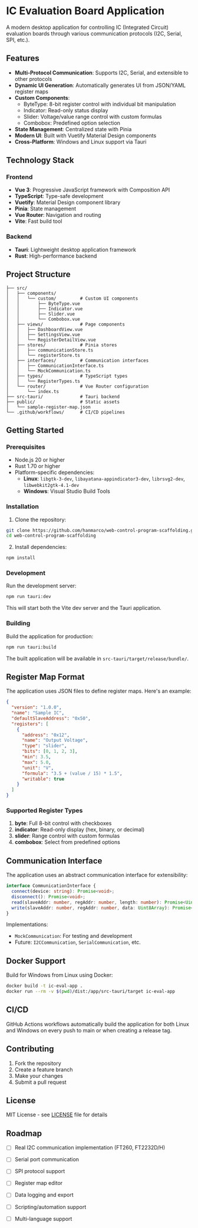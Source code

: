 # IC Evaluation Board Application

A modern desktop application for controlling IC (Integrated Circuit) evaluation boards through various communication protocols (I2C, Serial, SPI, etc.).

## Features

- **Multi-Protocol Communication**: Supports I2C, Serial, and extensible to other protocols
- **Dynamic UI Generation**: Automatically generates UI from JSON/YAML register maps
- **Custom Components**: 
  - ByteType: 8-bit register control with individual bit manipulation
  - Indicator: Read-only status display
  - Slider: Voltage/value range control with custom formulas
  - Combobox: Predefined option selection
- **State Management**: Centralized state with Pinia
- **Modern UI**: Built with Vuetify Material Design components
- **Cross-Platform**: Windows and Linux support via Tauri

## Technology Stack

### Frontend
- **Vue 3**: Progressive JavaScript framework with Composition API
- **TypeScript**: Type-safe development
- **Vuetify**: Material Design component library
- **Pinia**: State management
- **Vue Router**: Navigation and routing
- **Vite**: Fast build tool

### Backend
- **Tauri**: Lightweight desktop application framework
- **Rust**: High-performance backend

## Project Structure

```
├── src/
│   ├── components/
│   │   └── custom/         # Custom UI components
│   │       ├── ByteType.vue
│   │       ├── Indicator.vue
│   │       ├── Slider.vue
│   │       └── Combobox.vue
│   ├── views/              # Page components
│   │   ├── DashboardView.vue
│   │   ├── SettingsView.vue
│   │   └── RegisterDetailView.vue
│   ├── stores/             # Pinia stores
│   │   ├── communicationStore.ts
│   │   └── registerStore.ts
│   ├── interfaces/         # Communication interfaces
│   │   ├── CommunicationInterface.ts
│   │   └── MockCommunication.ts
│   ├── types/              # TypeScript types
│   │   └── RegisterTypes.ts
│   └── router/             # Vue Router configuration
│       └── index.ts
├── src-tauri/              # Tauri backend
├── public/                 # Static assets
│   └── sample-register-map.json
└── .github/workflows/      # CI/CD pipelines
```

## Getting Started

### Prerequisites

- Node.js 20 or higher
- Rust 1.70 or higher
- Platform-specific dependencies:
  - **Linux**: `libgtk-3-dev`, `libayatana-appindicator3-dev`, `librsvg2-dev`, `libwebkit2gtk-4.1-dev`
  - **Windows**: Visual Studio Build Tools

### Installation

1. Clone the repository:
```bash
git clone https://github.com/hanmarco/web-control-program-scaffolding.git
cd web-control-program-scaffolding
```

2. Install dependencies:
```bash
npm install
```

### Development

Run the development server:
```bash
npm run tauri:dev
```

This will start both the Vite dev server and the Tauri application.

### Building

Build the application for production:
```bash
npm run tauri:build
```

The built application will be available in `src-tauri/target/release/bundle/`.

## Register Map Format

The application uses JSON files to define register maps. Here's an example:

```json
{
  "version": "1.0.0",
  "name": "Sample IC",
  "defaultSlaveAddress": "0x50",
  "registers": [
    {
      "address": "0x12",
      "name": "Output Voltage",
      "type": "slider",
      "bits": [0, 1, 2, 3],
      "min": 3.5,
      "max": 5.0,
      "unit": "V",
      "formula": "3.5 + (value / 15) * 1.5",
      "writable": true
    }
  ]
}
```

### Supported Register Types

1. **byte**: Full 8-bit control with checkboxes
2. **indicator**: Read-only display (hex, binary, or decimal)
3. **slider**: Range control with custom formulas
4. **combobox**: Select from predefined options

## Communication Interface

The application uses an abstract communication interface for extensibility:

```typescript
interface CommunicationInterface {
  connect(device: string): Promise<void>;
  disconnect(): Promise<void>;
  read(slaveAddr: number, regAddr: number, length: number): Promise<Uint8Array>;
  write(slaveAddr: number, regAddr: number, data: Uint8Array): Promise<void>;
}
```

Implementations:
- `MockCommunication`: For testing and development
- Future: `I2CCommunication`, `SerialCommunication`, etc.

## Docker Support

Build for Windows from Linux using Docker:

```bash
docker build -t ic-eval-app .
docker run --rm -v $(pwd)/dist:/app/src-tauri/target ic-eval-app
```

## CI/CD

GitHub Actions workflows automatically build the application for both Linux and Windows on every push to main or when creating a release tag.

## Contributing

1. Fork the repository
2. Create a feature branch
3. Make your changes
4. Submit a pull request

## License

MIT License - see [LICENSE](LICENSE) file for details

## Roadmap

- [ ] Real I2C communication implementation (FT260, FT2232D/H)
- [ ] Serial port communication
- [ ] SPI protocol support
- [ ] Register map editor
- [ ] Data logging and export
- [ ] Scripting/automation support
- [ ] Multi-language support

